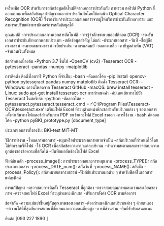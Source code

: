 เครื่องมือ OCR สำหรับการสกัดข้อมูลอัตโนมัติจากเอกสารประกันภัย
ภาพรวม
สคริปต์ Python นี้ออกแบบมาเพื่อสกัดข้อมูลสำคัญจากเอกสารประกันภัยโดยใช้เทคนิค Optical Character Recognition (OCR) ซึ่งรองรับการประมวลผลเอกสารจากผู้ให้บริการประกันภัยหลายราย และสามารถปรับแต่งพารามิเตอร์การสกัดข้อมูลได้

คุณสมบัติ
-การประมวลผลภาพเอกสารอัตโนมัติ
-การรู้จำอักขระแบบออปติคอล (OCR)
-รองรับเอกสารประกันภัยหลากหลายประเภท
-สกัดข้อมูลสำคัญ ได้แก่:
-ประเภทเอกสาร
-วันที่
-ชื่อผู้ถือกรมธรรม์
-หมายเลขกรมธรรม์
-เบี้ยประกัน
-อากรแสตมป์
-ยอดคงเหลือ
-ภาษีมูลค่าเพิ่ม (VAT)
-จำนวนเงินทั้งหมด

ข้อกำหนดเบื้องต้น
-Python 3.7 ขึ้นไป
-OpenCV (cv2)
-Tesseract OCR
-pytesseract
-pandas
-numpy
-matplotlib

การติดตั้ง
ติดตั้งไลบรารี Python ที่จำเป็น:
-bash
-คัดลอกโค้ด
-pip install opencv-python pytesseract pandas numpy matplotlib
ติดตั้ง Tesseract OCR:
-Windows: ดาวน์โหลดจาก Tesseract GitHub
-macOS: brew install tesseract
-Linux: sudo apt-get install tesseract-ocr
การกำหนดค่า
-อัปเดตเส้นทางไปยัง Tesseract ในสคริปต์:
-python
-คัดลอกโค้ด
-pytesseract.pytesseract.tesseract_cmd = r'C:\Program Files\Tesseract-OCR\tesseract.exe'
เตรียมไฟล์ Excel ที่ระบุตำแหน่งพิกเซลสำหรับบริเวณต่าง ๆ ของเอกสาร
-ตั้งค่าเส้นทางโฟลเดอร์สำหรับภาพ PDF ขาเข้าและไฟล์ Excel ขาออก
-การใช้งาน
-bash
คัดลอกโค้ด
-python pyBKI_prototype.py [document_type]

ประเภทเอกสารที่รองรับ:
BKI-test
MIT-MT

วิธีการทำงาน
-โหลดภาพเอกสาร
-หมุนหรือประมวลผลภาพหากจำเป็น
-สกัดบริเวณที่กำหนดไว้โดยใช้พิกเซลพรีดีไฟน์
-ใช้ OCR เพื่อสกัดข้อความจากแต่ละบริเวณ
-ทำความสะอาดและตรวจสอบความถูกต้องของข้อความที่สกัดได้
-บันทึกผลลัพธ์ลงในไฟล์ Excel

ฟังก์ชันหลัก
-process_image(): การประมวลผลและการหมุนภาพ
-process_TYPE(): สกัดประเภทเอกสาร
-process_DATE_num(): สกัดวันที่
-process_NAME(): สกัดชื่อ
-process_Policy(): สกัดหมายเลขกรมธรรม์
-ฟังก์ชันประมวลผลต่าง ๆ สำหรับฟิลด์ในเอกสารแต่ละฟิลด์

การแก้ปัญหา
-ตรวจสอบการติดตั้ง Tesseract ที่ถูกต้อง
-ตรวจสอบคุณภาพและความละเอียดของภาพ
-ตรวจสอบไฟล์ Excel ที่ระบุตำแหน่งพิกเซล
-ปรับการตั้งค่า OCR ตามต้องการ

ข้อจำกัด
-ความแม่นยำขึ้นอยู่กับคุณภาพของเอกสาร
-ต้องกำหนดพิกเซลบริเวณต่าง ๆ ด้วยตนเอง
-ทำงานได้ดีที่สุดกับการสแกนที่ชัดเจนและความละเอียดสูง
-การมีส่วนร่วม
-ยินดีรับข้อเสนอแนะ 

ติดต่อ
[093 227 1890 ]
